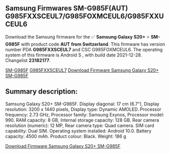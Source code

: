 <h2>Samsung Firmwares SM-G985F(AUT) G985FXXSCEUL7/G985FOXMCEUL6/G985FXXUCEUL6</h2>
Download the Samsung firmware for the ✅ <strong>Samsung Galaxy S20+ </strong> ⭐ <strong>SM-G985F</strong> with product code <strong>AUT</strong> <strong> from Switzerland</strong>. This firmware has version number PDA <strong>G985FXXSCEUL7</strong> and CSC G985FOXMCEUL6. The operating system of this firmware is Android S , with build date 2021-12-28. Changelist <strong>23182177</strong>.

[SM-G985F](https://samfirm.shop/model/SM-G985F)
[G985FXXSCEUL7](https://samfirm.shop/pda/G985FXXSCEUL7)
[Download Firmware Samsung Galaxy S20+ SM-G985F](https://samfirm.shop/firmware/485973)
<h2>Summary description:</h2>
<p>Samsung Galaxy S20+ SM-G985F. Display diagonal: 17 cm (6.7"), Display resolution: 3200 x 1440 pixels, Display type: Dynamic AMOLED. Processor frequency: 2.73 GHz, Processor family: Samsung Exynos, Processor model: 990. RAM capacity: 8 GB, Internal storage capacity: 128 GB. Rear camera resolution (numeric): 12 MP, Rear camera type: Quad camera. SIM card capability: Dual SIM. Operating system installed: Android 10.0. Battery capacity: 4500 mAh. Product colour: Black. Weight: 186 g</p>


[Download Firmware Samsung Galaxy S20+ SM-G985F](https://samfirm.shop/firmware/485973)
